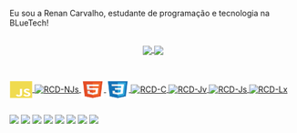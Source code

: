 
Eu sou a Renan Carvalho, estudante de programação e tecnologia na BLueTech!
##

<div align="center">
  <a href="https://github.com/RenanCarvalhoDev">
  <img align="center" height="120em" src="https://github-readme-stats.vercel.app/api?username=RenanCarvalhoDev&show_icons=true&theme=gruvbox&include_all_commits=true&count_private=true"/>
  <img align="center" height="120em" src="https://github-readme-stats.vercel.app/api/top-langs/?username=RenanCarvalhoDev&layout=compact&langs_count=7&theme=gruvbox"/>
</div>
  
  ##
  
  <div style="display: inline_block"><br>
  <img align="center" alt="RCD-Js" height="30" width="40" src="https://raw.githubusercontent.com/devicons/devicon/master/icons/javascript/javascript-plain.svg">
  <img align="center" alt="RCD-NJs" height="30" width="40" src="https://cdn.jsdelivr.net/gh/devicons/devicon/icons/nodejs/nodejs-plain-wordmark.svg">
  <img align="center" alt="RCD-HTML" height="30" width="40" src="https://raw.githubusercontent.com/devicons/devicon/master/icons/html5/html5-original.svg">
  <img align="center" alt="RCD-CSS" height="30" width="40" src="https://raw.githubusercontent.com/devicons/devicon/master/icons/css3/css3-original.svg">
  <img align="center" alt="RCD-C" height="30" width="40" src="https://cdn.jsdelivr.net/gh/devicons/devicon/icons/c/c-original.svg">
  <img align="center" alt="RCD-Jv" height="30" width="40" src="https://cdn.jsdelivr.net/gh/devicons/devicon/icons/java/java-original-wordmark.svg">
  <img align="center" alt="RCD-Js" height="30" width="40" src="https://cdn.jsdelivr.net/gh/devicons/devicon/icons/vscode/vscode-original-wordmark.svg">
  <img align="center" alt="RCD-Lx" height="30" width="40"src="https://cdn.jsdelivr.net/gh/devicons/devicon/icons/linux/linux-original.svg">
</div>
  
  ##
  </div>
   <a href="https://www.linkedin.com/in/renan-carvalho-38779a6b/" target="_blank"><img src="https://img.shields.io/badge/-LinkedIn-%230077B5?style=for-the-badge&logo=linkedin&logoColor=white" target="_blank"></a>
   <a href="https://instagram.com/_reecarvalhoo" target="_blank"><img src="https://img.shields.io/badge/-Instagram-%23E4405F?style=for-the-badge&logo=instagram&logoColor=white" target="_blank"></a>
   <a href="https://www.facebook.com/renan.carvalho.58" target="_blank"><img src="https://img.shields.io/badge/Facebook-1877F2?style=for-the-badge&logo=facebook&logoColor=white" target="_blank"></a>
 	<a href="https://steamcommunity.com/id/RCGamerDev/" target="_blank"><img src="https://img.shields.io/badge/Steam-000000?style=for-the-badge&logo=steam&logoColor=white" target="_blank"></a>
  <a href="https://discord.gg/kJGfMj24" target="_blank"><img src="https://img.shields.io/badge/Discord-7289DA?style=for-the-badge&logo=discord&logoColor=white" target="_blank"></a> 
  <a href = "renancarvalho.dev@outlook.com"><img src="https://img.shields.io/badge/Gmail-D14836?style=for-the-badge&logo=gmail&logoColor=white" target="_blank"></a>
  <a href="https://api.whatsapp.com/send?phone=5511953574202" target="_blank"><img src="https://img.shields.io/badge/WhatsApp-25D366?style=for-the-badge&logo=whatsapp&logoColor=white" target="_blank"></a> 
  <a href="https://t.me/RenanCarvalhoDev" target="_blank"><img src="https://img.shields.io/badge/Telegram-2CA5E0?style=for-the-badge&logo=telegram&logoColor=white" target="_blank"></a> 
   
  
  </div>
